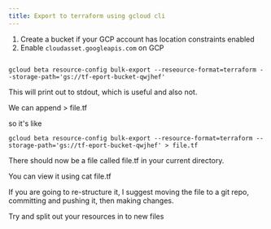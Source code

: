 ```yaml
---
title: Export to terraform using gcloud cli
---
```


1. Create a bucket if your GCP account has location constraints enabled
2. Enable `cloudasset.googleapis.com` on GCP

```shell

gcloud beta resource-config bulk-export --reseource-format=terraform --storage-path='gs://tf-eport-bucket-qwjhef'
```


This will print out to stdout, which is useful and also not.

We can append > file.tf

so it's like

```shell
gcloud beta resource-config bulk-export --resource-format=terraform --storage-path='gs://tf-eport-bucket-qwjhef' > file.tf
```

There should now be a file called file.tf in your current directory.

You can view it using cat file.tf

If you are going to re-structure it, I suggest moving the file to a git repo, committing and pushing it, then making changes.



Try and split out your resources in to new files
